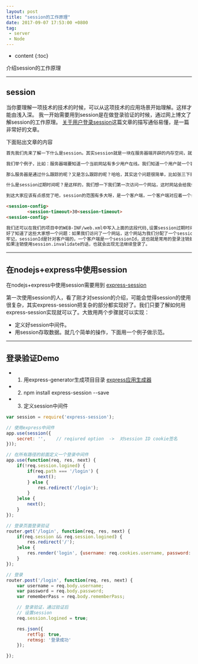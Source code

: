 ```yaml
---
layout: post
title: "session的工作原理"
date: 2017-09-07 17:53:00 +0800
tag: 
 - server
 - Node
---
```

* content
{:toc}

介绍session的工作原理

<!-- more -->

---------------

## session
当你要理解一项技术的技术的时候，可以从这项技术的应用场景开始理解。这样才能由浅入深。
我一开始需要用到session是在做登录验证的时候，通过网上博文了解session的工作原理。 [关于用户登录session](http://blog.csdn.net/u013865275/article/details/51159102)这篇文章的描写通俗易懂，是一篇非常好的文章。

下面贴出文章的内容

```html
首先我们先来了解一下什么是session。其实session就是一块在服务器端开辟的内存空间，就好比客户在服务器端的账户，它们被服务器保存到一个Map中，这个Map被称之为session缓存。session的作用是来跟踪用户的操作状态。

我们举个例子，比如：服务器端要知道一个当前网站有多少用户在线。我们知道一个用户就一个客户端，那么也就是说服务器端要知道有多少客户端正在访问本网 站，这样服务器端必然要跟踪每一个客户端的状态。

那么服务器是通过什么跟踪的呢？又是怎么跟踪的呢？哈哈，其实这个问题很简单，比如张三下班后打开电脑，今天第一次访问某宝网站，张三的电脑向某宝网站发出了请求，某宝网站我现 在要访问你，这时呢某宝网站说请出示你的证件，张三的电脑傻了问“证件？？？”这时某宝网站说是今天第一次来访吧，张三的电 脑说是啊，某宝的网站说那就对了看在你诚实的份上给你一个证件吧(这里的证件就是我们说的 sessionID，sessionID:是32位的字母和数字的组合是全地球唯一的，因为sessionID是唯一的所以它的作用是用来区分每个客户端 的，此ID是在session被创建时产生的，而session我们看到了是在第一次访问网站时就会被建立。sessionID会随着应答一起发到客户端 并存放到客户端的内存中，这块客户端的内存就是我们经常说的cookie，下次用户发出请求时，浏览器通过一定规则将本地cookie里的sessionid发送，一一匹配，这样服务器看到 sessionID后到内存寻找，找到了就使用此内存中的数据，否则视为第一次访问本网站)，不过这个证件的有效期只有15分钟，这里的有 效期15分钟，就是我们说的session过期时间。

什么是session过期时间呢？是这样的，我们想一下我们第一次访问一个网站，这时网站会给我们分 配一个sessionID，而我们只是打开了这个首页后，出去玩了再也没有访问过本网站的其它页面内容，我们是不是还在占用着网络资源呀，占用着 sessionID。那么这时怎么办呢？其实网站服务器很聪明的它会在你从第一次访问后就开始计算时间比如张三打开了某宝网站首页这时某宝网站的服务器就开始计时了 ，1秒,2秒,3秒,4秒,5秒,6秒...在2分钟的时候张三在首页上点击了一条热销商品，这时某宝网站的服务器知道后将刚才记的2分钟清空为0 这时又开始了1秒,2秒,3秒,4秒,5秒,6秒...的计时，直至计时时间达到了15分钟也就是session过期时间，这时某宝网站服务 器会认为这个用户15分钟都没有访问过我了可能己经关机出去玩了，某宝网站服务器会将这个用户在服务器开辟的内存空间释放掉，那么对应内存的 sessionID也就被收回了，等待新来的用户使用，这样我们说一个session就被销毁了。

到这大家应该有点感觉了吧，session的范围有多大呀，是一个客户端，一个客户端对应着一个session ; 而一个session能存活多长时间有两个方面一方面是看客户端是否在session过期时间内访问网站，这样可以让session存活时间延长，另一方 面是设置的session过期时间是多长。session过期时间我们可以手工设置，如果没有设置就采取服务器默认设置的(例如这里用Tomcat可以在Tomcat/config/web.xml中找到一段如下的代码默认为30分钟： 

<session-config>  
        <session-timeout>30<session-timeout>  
<session-config>  

我们还可以在我们的项目中的WEB-INF/web.xml中写入上面的这段代码,设置session过期时间)。
好了知道了这些大家想一个问题：如果我们访问了一个网站，这个网站为我们分配了一个session ，我们现在将IE浏览关闭掉，session会销毁吗？哈哈，想都不用再想了肯定不会。因为session是存放在服务器端的session的销毁只和过期时间有关系，再者客户端关闭怎么会影响到服务器端呢！ 
牢记，sessionId是针对客户端的，一个客户端是一个sessionId，这也就是常用的登录注销处理的原因，对于同一个客户端对同一个服务器的访问，会在session中设置一个key value，这样，就算是不同帐号登录，那也只是不同key，而不会是不同session。
如果注销使用session.invalidate的话，也就会出现无法继续登录了。

```

---------------

## 在nodejs+express中使用session

在nodejs+express中使用session需要用到 [express-session](https://www.npmjs.com/package/express-session)

第一次使用session的人，看了刚才对session的介绍，可能会觉得session的使用很复杂，其实express-session把复杂的部分都实现好了。我们只要了解如何用express-session实现就可以了。大致用两个步骤就可以实现：
+ 定义好session中间件。
+ 用session存取数据。就几个简单的操作，下面用一个例子做示范。

---------------

## 登录验证Demo
+ 1. 用express-generator生成项目目录 [express应用生成器](http://www.expressjs.com.cn/starter/generator.html)
+ 2. npm install express-session --save
+ 3. 定义session中间件

```javascript
var session = require('express-session');

// 使用express中间件
app.use(session({ 
	secret: '',    // reqiured option  ->  对session ID cookie签名
}));

// 在所有路径的前面定义一个登录中间件
app.use(function(req, res, next) {
	if(!req.session.logined) {
		if(req.path === '/login') {
			next();
		} else {
			res.redirect('/login');
		}
	}else {
		next();
	}
});

// 登录页面登录验证
router.get('/login', function(req, res, next) {
	if(req.session && req.session.logined) {
		res.redirect('/');
	}else {
		res.render('login', {username: req.cookies.username, password: req.cookies.password});
	}
});

// 登录
router.post('/login', function(req, res, next) {
	var username = req.body.username;
	var password = req.body.password;
	var rememberPass = req.body.rememberPass;

	// 登录验证，通过验证后
	// 设置session
	req.session.logined = true;

	res.json({
		retflg: true,
		retmsg: '登录成功'
	});

});
```





